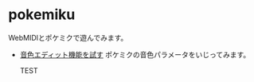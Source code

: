 pokemiku
========

WebMIDIとポケミクで遊んでみます。


* [音色エディット機能を試す](http://www.enoie.net/pokemiku/pokemiku)
  ポケミクの音色パラメータをいじってみます。
  
  TEST
